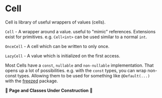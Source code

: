 # Cell

Cell is library of useful wrappers of values (cells).

`Cell` - A wrapper around a value. useful to "mimic" references. Extensions exist for primitives. e.g. `Cell<int>` 
can be used similar to a normal `int`.

`OnceCell` - A cell which can be written to only once.

`LazyCell` - A value which is initialized on the first access.

Most Cells have a `const`, `nullable` and `non-nullable` implementation. That opens up a lot of possibilities. e.g. 
with the `const` types, you can wrap non-const types. Allowing them to be used for something like `@Default(...)`  
with the 
[freezed] package.


🚧 **Page and Classes Under Construction** 🚧

[freezed]:https://pub.dev/packages/freezed